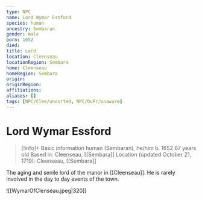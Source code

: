 ```yaml
---
type: NPC
name: Lord Wymar Essford
species: human
ancestry: Sembaran
gender: male
born: 1652
died: 
title: Lord
location: Cleenseau
locationRegion: Sembara
home: Cleenseau
homeRegion: Sembara
origin:
originRegion:
affiliations: 
aliases: []
tags: [NPC/Clee/unsorted, NPC/DuFr/unaware]
---
```


# Lord Wymar Essford
>[!info]+ Basic information
>human (Sembaran), he/him
>b. 1652
>67 years old
>Based in: Cleenseau, [[Sembara]]
>Location (updated October 21, 1719): Cleenseau, [[Sembara]]

The aging and senile lord of the manor in [[Cleenseau]]. He is rarely involved in the day to day events of the town.

![[WymarOfClenseau.jpeg|320]]
